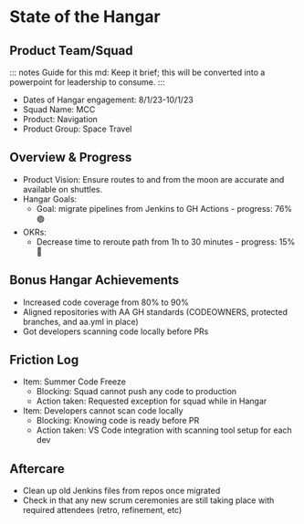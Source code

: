 # State of the Hangar

## Product Team/Squad

::: notes
Guide for this md: Keep it brief; this will be converted into a powerpoint for leadership to consume.
:::

* Dates of Hangar engagement: 8/1/23-10/1/23
* Squad Name: MCC
* Product: Navigation
* Product Group: Space Travel

## Overview & Progress
* Product Vision: Ensure routes to and from the moon are accurate and available on shuttles.
* Hangar Goals:
  * Goal: migrate pipelines from Jenkins to GH Actions - progress: 76% 🟢
* OKRs:
  * Decrease time to reroute path from 1h to 30 minutes - progress: 15% 🔴

## Bonus Hangar Achievements
* Increased code coverage from 80% to 90%
* Aligned repositories with AA GH standards (CODEOWNERS, protected branches, and aa.yml in place)
* Got developers scanning code locally before PRs

## Friction Log
* Item: Summer Code Freeze
  * Blocking: Squad cannot push any code to production
  * Action taken: Requested exception for squad while in Hangar
* Item: Developers cannot scan code locally
  * Blocking: Knowing code is ready before PR
  * Action taken: VS Code integration with scanning tool setup for each dev

## Aftercare
* Clean up old Jenkins files from repos once migrated
* Check in that any new scrum ceremonies are still taking place with required attendees (retro, refinement, etc)
